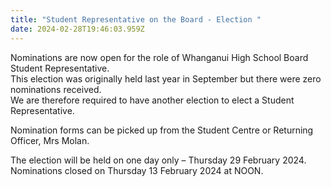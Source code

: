 ```yaml
---
title: "Student Representative on the Board - Election "
date: 2024-02-28T19:46:03.959Z
---
```

Nominations are now open for the role of Whanganui High School Board Student Representative.  
This election was originally held last year in September but there were zero nominations received.  
We are therefore required to have another election to elect a Student Representative.

Nomination forms can be picked up from the Student Centre or Returning Officer, Mrs Molan.  

The election will be held on one day only – Thursday 29 February 2024.  
Nominations closed on Thursday 13 February 2024 at NOON.
